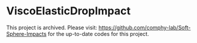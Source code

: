 # ViscoElasticDropImpact

This project is archived. Please visit: https://github.com/comphy-lab/Soft-Sphere-Impacts for the up-to-date codes for this project. 
